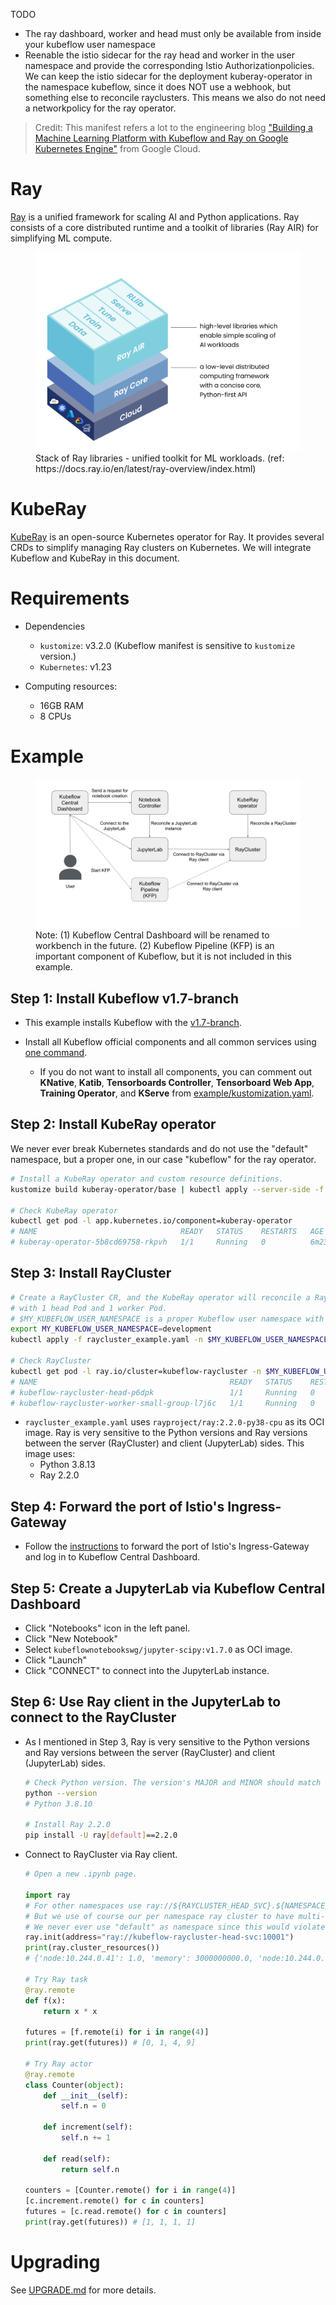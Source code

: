 TODO
- The ray dashboard, worker and head must only be available from inside your kubeflow user namespace
- Reenable the istio sidecar for the ray head and worker in the user namespace and provide the corresponding Istio Authorizationpolicies. We can keep the istio sidecar for the deployment kuberay-operator in the namespace kubeflow, since it does NOT use a webhook, but something else to reconcile rayclusters. This means we also do not need a networkpolicy for the ray operator.


> Credit: This manifest refers a lot to the engineering blog ["Building a Machine Learning Platform with Kubeflow and Ray on Google Kubernetes Engine"](https://cloud.google.com/blog/products/ai-machine-learning/build-a-ml-platform-with-kubeflow-and-ray-on-gke) from Google Cloud.

# Ray
[Ray](https://github.com/ray-project/ray) is a unified framework for scaling AI and Python applications. Ray consists of a core distributed runtime and a toolkit of libraries (Ray AIR) for simplifying ML compute.

<figure>
  <img
  src="assets/map-of-ray.png"
  alt="Ray">
  <figcaption>Stack of Ray libraries - unified toolkit for ML workloads. (ref: https://docs.ray.io/en/latest/ray-overview/index.html)</figcaption>
</figure>

# KubeRay
[KubeRay](https://github.com/ray-project/kuberay) is an open-source Kubernetes operator for Ray. It provides several CRDs to simplify managing Ray clusters on Kubernetes. We will integrate Kubeflow and KubeRay in this document.

# Requirements
* Dependencies
    * `kustomize`: v3.2.0 (Kubeflow manifest is sensitive to `kustomize` version.)
    * `Kubernetes`: v1.23

* Computing resources:
    * 16GB RAM
    * 8 CPUs

# Example
<figure>
  <img
  src="assets/architecture.svg"
  alt="ray/kubeflow integration">
  <figcaption>Note: (1) Kubeflow Central Dashboard will be renamed to workbench in the future. (2) Kubeflow Pipeline (KFP) is an important component of Kubeflow, but it is not included in this example.</figcaption>
</figure>

## Step 1: Install Kubeflow v1.7-branch
* This example installs Kubeflow with the [v1.7-branch](https://github.com/kubeflow/manifests/tree/v1.7-branch).

* Install all Kubeflow official components and all common services using [one command](https://github.com/kubeflow/manifests/tree/v1.7-branch#install-with-a-single-command).
    * If you do not want to install all components, you can comment out **KNative**, **Katib**, **Tensorboards Controller**, **Tensorboard Web App**, **Training Operator**, and **KServe** from [example/kustomization.yaml](https://github.com/kubeflow/manifests/blob/v1.7-branch/example/kustomization.yaml).

## Step 2: Install KubeRay operator

We never ever break Kubernetes standards and do not use the "default" namespace, but a proper one, in our case "kubeflow" for the ray operator.

```sh
# Install a KubeRay operator and custom resource definitions.
kustomize build kuberay-operator/base | kubectl apply --server-side -f -

# Check KubeRay operator
kubectl get pod -l app.kubernetes.io/component=kuberay-operator
# NAME                                READY   STATUS    RESTARTS   AGE
# kuberay-operator-5b8cd69758-rkpvh   1/1     Running   0          6m23s
```

## Step 3: Install RayCluster
```sh
# Create a RayCluster CR, and the KubeRay operator will reconcile a Ray cluster
# with 1 head Pod and 1 worker Pod.
# $MY_KUBEFLOW_USER_NAMESPACE is a proper Kubeflow user namespace with istio sidecar injection and never ever the wrong "default" 
export MY_KUBEFLOW_USER_NAMESPACE=development
kubectl apply -f raycluster_example.yaml -n $MY_KUBEFLOW_USER_NAMESPACE

# Check RayCluster
kubectl get pod -l ray.io/cluster=kubeflow-raycluster -n $MY_KUBEFLOW_USER_NAMESPACE
# NAME                                           READY   STATUS    RESTARTS   AGE
# kubeflow-raycluster-head-p6dpk                 1/1     Running   0          70s
# kubeflow-raycluster-worker-small-group-l7j6c   1/1     Running   0          70s
```
* `raycluster_example.yaml` uses `rayproject/ray:2.2.0-py38-cpu` as its OCI image. Ray is very sensitive to the Python versions and Ray versions between the server (RayCluster) and client (JupyterLab) sides. This image uses:
    * Python 3.8.13
    * Ray 2.2.0

## Step 4: Forward the port of Istio's Ingress-Gateway
* Follow the [instructions](https://github.com/kubeflow/manifests/tree/v1.7-branch#port-forward) to forward the port of Istio's Ingress-Gateway and log in to Kubeflow Central Dashboard.

## Step 5: Create a JupyterLab via Kubeflow Central Dashboard
* Click "Notebooks" icon in the left panel.
* Click "New Notebook"
* Select `kubeflownotebookswg/jupyter-scipy:v1.7.0` as OCI image.
* Click "Launch"
* Click "CONNECT" to connect into the JupyterLab instance.

## Step 6: Use Ray client in the JupyterLab to connect to the RayCluster
* As I mentioned in Step 3, Ray is very sensitive to the Python versions and Ray versions between the server (RayCluster) and client (JupyterLab) sides.
    ```sh
    # Check Python version. The version's MAJOR and MINOR should match with RayCluster (i.e. Python 3.8)
    python --version 
    # Python 3.8.10
    
    # Install Ray 2.2.0
    pip install -U ray[default]==2.2.0
    ```
* Connect to RayCluster via Ray client.
    ```python
    # Open a new .ipynb page.

    import ray
    # For other namespaces use ray://${RAYCLUSTER_HEAD_SVC}.${NAMESPACE}.svc.cluster.local:${RAY_CLIENT_PORT}
    # But we use of course our per namespace ray cluster to have multi-tenancy and
    # We never ever use "default" as namespace since this would violate Kubernetes standards
    ray.init(address="ray://kubeflow-raycluster-head-svc:10001")
    print(ray.cluster_resources())
    # {'node:10.244.0.41': 1.0, 'memory': 3000000000.0, 'node:10.244.0.40': 1.0, 'object_store_memory': 805386239.0, 'CPU': 2.0}

    # Try Ray task
    @ray.remote
    def f(x):
        return x * x

    futures = [f.remote(i) for i in range(4)]
    print(ray.get(futures)) # [0, 1, 4, 9]

    # Try Ray actor
    @ray.remote
    class Counter(object):
        def __init__(self):
            self.n = 0

        def increment(self):
            self.n += 1

        def read(self):
            return self.n

    counters = [Counter.remote() for i in range(4)]
    [c.increment.remote() for c in counters]
    futures = [c.read.remote() for c in counters]
    print(ray.get(futures)) # [1, 1, 1, 1]
    ```

# Upgrading
See [UPGRADE.md](UPGRADE.md) for more details.
